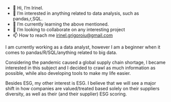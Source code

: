 - 👋 Hi, I’m Irinel.
- 👀 I’m interested in anything related to data analysis, such as pandas,r,SQL.
- 🌱 I’m currently learning the above mentioned.
- 💞️ I’m looking to collaborate on any interesting project
- 📫 How to reach me irinel.grigoroiu@gmail.com

<!---
6weaver/6weaver is a ✨ special ✨ repository because its `README.md` (this file) appears on your GitHub profile.
You can click the Preview link to take a look at your changes.
--->
I am currently working as a data analyst, however I am a beginner when it comes to pandas/R/SQL/anything related to big data.

Considering the pandemic caused a global supply chain shortage, I became interested in this subject and I decided to crawl as much information as possible,
while also developing tools to make my life easier.

Besides ESG, my other interest is ESG. I believe that we will see a major shift in how companies are valued/treated based solely on their suppliers diversity, as well as their (and their supplier) ESG scoring.
